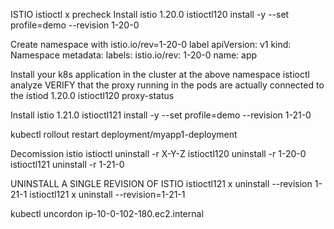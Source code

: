 ISTIO
istioctl x precheck
Install istio 1.20.0
istioctl120 install -y --set profile=demo --revision 1-20-0

Create namespace with istio.io/rev=1-20-0 label
    apiVersion: v1
    kind: Namespace
    metadata:
    labels:
        istio.io/rev: 1-20-0
    name: app

Install your k8s application in the cluster at the above namespace
istioctl analyze
VERIFY that the proxy running in the pods are actually connected to the istiod 1.20.0
istioctl120 proxy-status

Install istio 1.21.0
istioctl121 install -y --set profile=demo --revision 1-21-0

kubectl rollout restart deployment/myapp1-deployment 

Decomission istio
istioctl uninstall -r X-Y-Z
istioctl120 uninstall -r 1-20-0
istioctl121 uninstall -r 1-21-0

UNINSTALL A SINGLE REVISION OF ISTIO
istioctl121 x uninstall --revision 1-21-1
istioctl121 x uninstall --revision=1-21-1

kubectl uncordon ip-10-0-102-180.ec2.internal


